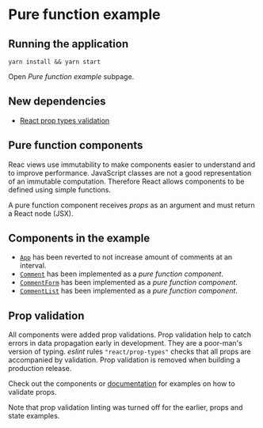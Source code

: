 # Pure function example

## Running the application

```
yarn install && yarn start
```

Open _Pure function example_ subpage.

## New dependencies

* [React prop types
  validation](https://github.com/urmastalimaa/interactive-frontend-development/tree/master/lecture_2/package.json#L43)

## Pure function components

Reac views use immutability to make components easier to understand and to
improve performance. JavaScript classes are not a good representation of an
immutable computation. Therefore React allows components to be defined using
simple functions.

A pure function component receives _props_ as an argument and must
return a React node (JSX).

## Components in the example

* [`App`](https://github.com/urmastalimaa/interactive-frontend-development/tree/master/lecture_2/src/pure_function_example/App.js)
  has been reverted to not increase amount of comments at an interval.
* [`Comment`](https://github.com/urmastalimaa/interactive-frontend-development/tree/master/lecture_2/src/pure_function_example/Comment.js)
  has been implemented as a _pure function component_.
* [`CommentForm`](https://github.com/urmastalimaa/interactive-frontend-development/tree/master/lecture_2/src/pure_function_example/CommentForm.js)
  has been implemented as a _pure function component_.
* [`CommentList`](https://github.com/urmastalimaa/interactive-frontend-development/tree/master/lecture_2/src/pure_function_example/CommentList.js)
  has been implemented as a _pure function component_.

## Prop validation

All components were added prop validations. Prop validation help to catch
errors in data propagation early in development. They are a poor-man's version
of typing. _eslint_ rules `"react/prop-types"` checks that all props are
accompanied by validation. Prop validation is removed when building a
production release.

Check out the components or [documentation][prop-types-docs] for examples on how to validate
props.

Note that prop validation linting was turned off for the earlier, props and
state examples.

[prop-types-docs]: https://github.com/facebook/prop-types#usage

